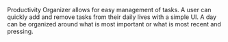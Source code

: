 Productivity Organizer allows for easy management of tasks. A user can quickly add and remove tasks from their daily lives with a simple UI. A day can be organized around what is most important or what is most recent and pressing. 